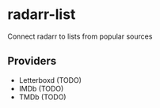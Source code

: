 # radarr-list
Connect radarr to lists from popular sources

## Providers
- Letterboxd (TODO)
- IMDb (TODO)
- TMDb (TODO)
